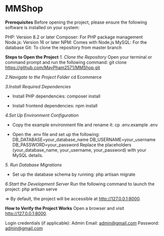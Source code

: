# MMShop

**Prerequisites**
Before opening the project, please ensure the following software is installed on your system:

PHP: Version 8.2 or later
Composer: For PHP package management
Node.js: Version 16 or later
NPM: Comes with Node.js
MySQL: For the database
Git: To clone the repository from master branch

**Steps to Open the Project**
_1. Clone the Repository_
Open your terminal or command prompt and run the following command:
git clone https://github.com/MayPham2571/MMShop.git

_2.Navigate to the Project Folder_
cd Ecommerce

_3.Install Required Dependencies_
- Install PHP dependencies:
composer install

- Install frontend dependencies:
npm install

_4.Set Up Environment Configuration_
- Copy the example environment file and rename it:
cp .env.example .env

- Open the .env file and set up the following:
DB_DATABASE=your_database_name
DB_USERNAME=your_username
DB_PASSWORD=your_password
Replace the placeholders (your_database_name, your_username, your_password) with your MySQL details.

_5. Run Database Migrations_
- Set up the database schema by running:
php artisan migrate

_6.Start the Development Server_
Run the following command to launch the project:
php artisan serve

=> By default, the project will be accessible at http://127.0.0.1:8000.

**How to Verify the Project Works**
Open a browser and visit http://127.0.0.1:8000.

Login credentials (if applicable):
Admin Email: admin@gmail.com
Password: admin@gmail.com
